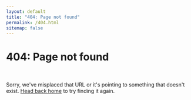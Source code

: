 ```yaml
---
layout: default 
title: "404: Page not found" 
permalink: /404.html 
sitemap: false
---
```


<div>
  <h1>404: Page not found</h1><br/>
  <p>Sorry, we've misplaced that URL or it's pointing to something that doesn't exist. <a href="{{ site.url }}">Head back home</a> to try finding it again.</p>
</div>
